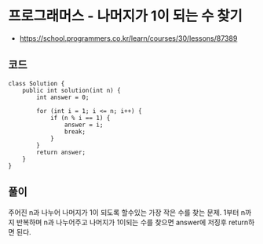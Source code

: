 # 프로그래머스 - 나머지가 1이 되는 수 찾기
- https://school.programmers.co.kr/learn/courses/30/lessons/87389

## 코드
```
class Solution {
    public int solution(int n) {
        int answer = 0;
        
        for (int i = 1; i <= n; i++) {
        	if (n % i == 1) {
        		answer = i;
        		break;
        	}
        }
        return answer;
    }
}
```

## 풀이
주어진 n과 나누어 나머지가 1이 되도록 할수있는 가장 작은 수를 찾는 문제.
1부터 n까지 반복하며 n과 나누어주고 나머지가 1이되는 수를 찾으면 answer에 저징후 return하면 된다.

